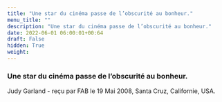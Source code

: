```yaml
---
title: "Une star du cinéma passe de l’obscurité au bonheur."
menu_title: ""
description: "Une star du cinéma passe de l’obscurité au bonheur."
date: 2022-06-01 06:00:01+00:64
draft: False
hidden: True
weight:
---
```

### Une star du cinéma passe de l’obscurité au bonheur.

Judy Garland - reçu par FAB le 19 Mai 2008, Santa Cruz, Californie, USA.



